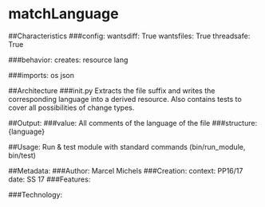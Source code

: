 # matchLanguage

##Characteristics
###config:
wantsdiff:  True
wantsfiles: True
threadsafe: True

###behavior:
creates: resource lang

###imports:
os
json

##Architecture
###init.py
Extracts the file suffix and writes the corresponding language into a derived resource.
Also contains tests to cover all possibilities of change types.

##Output:
###value:
All comments of the language of the file
###structure:
{language}

##Usage:
Run & test module with standard commands (bin/run_module, bin/test)

##Metadata:
###Author:
Marcel Michels
###Creation:
context: PP16/17
date: SS 17
###Features:

###Technology:

